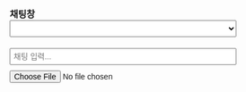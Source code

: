 
<!DOCTYPE html>
<html lang="ko">
<head>
  <meta charset="UTF-8" />
  <meta name="viewport" content="width=device-width, initial-scale=1.0"/>
  <title>3D 캐릭터 HUD & 감정 학습</title>
  <style>
    * { margin: 0; padding: 0; box-sizing: border-box; }
    html, body { height: 100%; font-family: 'Courier New', monospace; overflow: hidden; }
    
    #right-hud {
      position: fixed;
      top: 10%;
      right: 1%;
      width: 20%;
      padding: 1%;
      background: rgba(255,255,255,0.8);
      border-radius: 5px;
      box-shadow: 0 4px 8px rgba(0,0,0,0.2);
      z-index: 20;
    }
    #region-select {
      width: 100%;
      padding: 5px;
      font-size: 14px;
      margin-bottom: 10px;
    }
    #chat-input-area {
      display: flex;
      margin-top: 10px;
    }
    #chat-input {
      flex: 1;
      padding: 5px;
      font-size: 14px;
    }
    #file-upload {
      margin-top: 10px;
      font-size: 14px;
    }
    
    #canvas {
      position: fixed;
      top: 0;
      left: 0;
      width: 100%;
      height: 100%;
      z-index: 1;
      display: block;
    }
    #speech-bubble {
      position: fixed;
      background: white;
      padding: 5px 10px;
      border-radius: 10px;
      font-size: 12px;
      display: none;
      z-index: 30;
      white-space: pre-line;
      pointer-events: none;
      box-shadow: 0 2px 5px rgba(0,0,0,0.2);
    }
    
    @media (max-width: 480px) {
      #right-hud { width: 90%; left: 5%; right: 5%; top: 5%; }
    }
  </style>
  
  <script src="https://cdnjs.cloudflare.com/ajax/libs/three.js/r134/three.min.js"></script>
  
  <script>
    let currentCity = "서울";
    let currentWeather = "";
    let wordFrequencies = {};
    let emotionMap = {
      "안녕": "👋 안녕!",
      "반갑": "🤗 반갑습니다!",
      "뭐해": "🤔 나? 지금 너랑 대화 중이야!",
      "기쁘": "🎉 나도 기뻐!",
      "좋아": "😊 좋아, 나도 좋아!",
      "슬프": "😢 슬프구나... 괜찮아?",
      "화나": "😡 화났어? 진정해...",
      "사랑": "💕 나도 사랑해!"
    };

    const regionMap = {
      "서울": "Seoul",
      "인천": "Incheon",
      "수원": "Suwon",
      "고양": "Goyang",
      "성남": "Seongnam",
      "용인": "Yongin",
      "부천": "Bucheon",
      "안양": "Anyang",
      "의정부": "Uijeongbu",
      "광명": "Gwangmyeong",
      "안산": "Ansan",
      "파주": "Paju",
      "부산": "Busan",
      "대구": "Daegu",
      "광주": "Gwangju",
      "대전": "Daejeon",
      "울산": "Ulsan",
      "제주": "Jeju",
      "전주": "Jeonju",
      "청주": "Cheongju",
      "포항": "Pohang",
      "여수": "Yeosu",
      "김해": "Gimhae"
    };
    const regionList = Object.keys(regionMap);

    // 데이터 전처리: 토큰화 및 정제
    function tokenizeAndClean(text) {
      text = text.toLowerCase()
                 .replace(/[^\w\s가-힣]/g, '')
                 .replace(/\s+/g, ' ')
                 .trim();
      const tokens = text.split(' ');
      return tokens.filter(token => token.length > 0);
    }

    // 학습 파이프라인
    function trainModel(data, batchSize = 10, initialLearningRate = 0.01, epochs = 3) {
      let learningRate = initialLearningRate;
      let tokens = [];
      if (typeof data === 'string') {
        tokens = tokenizeAndClean(data);
      } else if (typeof data === 'object') {
        for (let date in data) {
          const eventText = data[date];
          tokens = tokens.concat(tokenizeAndClean(eventText));
        }
      }

      if (tokens.length === 0) {
        return "학습할 데이터가 없습니다.";
      }

      for (let epoch = 0; epoch < epochs; epoch++) {
        learningRate = initialLearningRate * (1 - epoch / epochs);
        for (let i = 0; i < tokens.length; i += batchSize) {
          const batch = tokens.slice(i, i + batchSize);
          batch.forEach(token => {
            wordFrequencies[token] = (wordFrequencies[token] || 0) + learningRate;
          });
        }
      }

      const newKeywords = Object.keys(wordFrequencies)
        .filter(word => wordFrequencies[word] > 0.02 && !emotionMap[word])
        .sort((a, b) => wordFrequencies[b] - wordFrequencies[a])
        .slice(0, 3);

      let result = "학습 완료! 새로 학습된 단어:\n";
      newKeywords.forEach(word => {
        result += `${word}: 빈도 ${wordFrequencies[word].toFixed(2)}\n`;
        if (!emotionMap[word]) {
          emotionMap[word] = `😀 ${word}이(가) 자주 나왔네요!`;
        }
      });

      if (newKeywords.length === 0) {
        result += "새로운 감정 키워드가 없습니다.\n";
      }

      return result;
    }

    // 감정 인식 및 반응
    function respondToEmotion(input) {
      const tokens = tokenizeAndClean(input);
      for (let token of tokens) {
        for (let keyword in emotionMap) {
          if (token.includes(keyword)) {
            return emotionMap[keyword];
          }
        }
      }
      return "🤔 잘 이해하지 못했어요. 다시 말해줄래요?";
    }

    async function sendChat() {
      const inputEl = document.getElementById("chat-input");
      const input = inputEl.value.trim();
      if (!input) return;

      let response = "";
      const lowerInput = input.toLowerCase();

      if (lowerInput.startsWith("지역 ")) {
        const newCity = lowerInput.replace("지역", "").trim();
        if (regionList.includes(newCity)) {
          currentCity = newCity;
          document.getElementById("region-select").value = newCity;
          response = `지역이 ${newCity}(으)로 변경되었습니다.`;
          updateMap();
          await updateWeatherAndEffects();
        } else {
          response = "지원하지 않는 지역입니다. 드롭다운 메뉴에서 선택해주세요.";
        }
      } else if (regionList.includes(input)) {
        currentCity = input;
        document.getElementById("region-select").value = input;
        response = `지역이 ${input}(으)로 변경되었습니다.`;
        updateMap();
        await updateWeatherAndEffects();
      } else if (lowerInput.includes("날씨")) {
        await updateWeatherAndEffects();
        return;
      } else if (lowerInput.includes("시간") || lowerInput.includes("몇시")) {
        const now = new Date();
        const hours = now.getHours();
        const minutes = now.getMinutes();
        response = `현재 시간은 ${hours}시 ${minutes}분입니다.`;
      } else if (lowerInput.includes("안녕")) {
        response = "안녕하세요, 주인님! 오늘 기분은 어떠세요?";
        characterGroup.children[7].rotation.z = Math.PI / 4;
        setTimeout(() => { characterGroup.children[7].rotation.z = 0; }, 1000);
      } else if (lowerInput.includes("기분")) {
        response = trainModel(input) + "\n기분은 어때요?";
      } else {
        response = trainModel(input) + "\n" + respondToEmotion(input);
      }

      showSpeechBubbleInChunks(response);
      inputEl.value = "";
    }

    // 파일 업로드 처리
    function handleFileUpload(event) {
      const file = event.target.files[0];
      if (!file) return;

      const reader = new FileReader();
      reader.onload = function(e) {
        const content = e.target.result;
        let data;
        try {
          if (file.name.endsWith('.json')) {
            data = JSON.parse(content);
          } else {
            data = content;
          }
          const result = trainModel(data);
          showSpeechBubbleInChunks(result);
        } catch (err) {
          showSpeechBubbleInChunks("파일을 처리하는 중 오류가 발생했습니다: " + err.message);
        }
      };
      reader.readAsText(file);
    }

    function updateMap() {
      // Map update logic (not shown in this simplified version)
    }

    async function updateWeatherAndEffects(sendMessage = true) {
      // Weather update logic (not shown in this simplified version)
      showSpeechBubbleInChunks("날씨 정보를 업데이트했습니다.");
    }

    function showSpeechBubbleInChunks(text, chunkSize = 15, delay = 3000) {
      const bubble = document.getElementById("speech-bubble");
      const chunks = [];
      for (let i = 0; i < text.length; i += chunkSize) {
        chunks.push(text.slice(i, i + chunkSize));
      }
      let index = 0;
      function showNextChunk() {
        if (index < chunks.length) {
          bubble.textContent = chunks[index];
          bubble.style.display = "block";
          index++;
          setTimeout(showNextChunk, delay);
        } else {
          setTimeout(() => { bubble.style.display = "none"; }, 3000);
        }
      }
      showNextChunk();
    }

    window.addEventListener("DOMContentLoaded", function() {
      document.getElementById("chat-input").addEventListener("keydown", function(e) {
        if (e.key === "Enter") sendChat();
      });

      const regionSelect = document.getElementById("region-select");
      regionList.forEach(region => {
        const option = document.createElement("option");
        option.value = region;
        option.textContent = `${region} (${regionMap[region]})`;
        if (region === currentCity) option.selected = true;
        regionSelect.appendChild(option);
      });

      document.getElementById("file-upload").addEventListener("change", handleFileUpload);
    });

    window.addEventListener("resize", function(){
      camera.aspect = window.innerWidth / window.innerHeight;
      camera.updateProjectionMatrix();
      renderer.setSize(window.innerWidth, window.innerHeight);
    });

    window.addEventListener("load", async () => {
      updateMap();
      await updateWeatherAndEffects();
    });
  </script>
</head>
<body>
  <div id="right-hud">
    <h3>채팅창</h3>
    <select id="region-select" onchange="changeRegion(this.value)">
      <option value="" disabled>지역 선택</option>
    </select>
    <div id="chat-input-area">
      <input type="text" id="chat-input" placeholder="채팅 입력..." />
    </div>
    <input type="file" id="file-upload" accept=".txt,.json" />
  </div>
  
  <div id="speech-bubble"></div>
  
  <canvas id="canvas"></canvas>
  
  <script>
    const scene = new THREE.Scene();
    const camera = new THREE.PerspectiveCamera(75, window.innerWidth/window.innerHeight, 0.1, 1000);
    const renderer = new THREE.WebGLRenderer({ canvas: document.getElementById("canvas"), alpha: true });
    renderer.setSize(window.innerWidth, window.innerHeight);
    camera.position.set(5, 5, 10);
    camera.lookAt(0, 0, 0);

    const directionalLight = new THREE.DirectionalLight(0xffffff, 1);
    directionalLight.position.set(5, 10, 7).normalize();
    scene.add(directionalLight);
    scene.add(new THREE.AmbientLight(0x333333));

    const sunMaterial = new THREE.MeshStandardMaterial({ color: 0xffcc00, emissive: 0xff9900, transparent: true, opacity: 1 });
    const sun = new THREE.Mesh(new THREE.SphereGeometry(1.5, 64, 64), sunMaterial);
    scene.add(sun);

    const floorGeometry = new THREE.PlaneGeometry(400, 400, 128, 128);
    const floorMaterial = new THREE.MeshStandardMaterial({ color: 0x808080, roughness: 1, metalness: 0 });
    const floor = new THREE.Mesh(floorGeometry, floorMaterial);
    floor.rotation.x = -Math.PI/2;
    floor.position.y = -2;
    scene.add(floor);

    const characterGroup = new THREE.Group();
    const charBody = new THREE.Mesh(new THREE.BoxGeometry(1, 1.5, 0.5),
                                    new THREE.MeshStandardMaterial({ color: 0x00cc66 }));
    const head = new THREE.Mesh(new THREE.SphereGeometry(0.5, 32, 32),
                                new THREE.MeshStandardMaterial({ color: 0xffcc66 }));
    head.position.y = 1.2;
    const eyeMat = new THREE.MeshBasicMaterial({ color: 0x000000 });
    const leftEye = new THREE.Mesh(new THREE.SphereGeometry(0.07, 16, 16), eyeMat);
    const rightEye = new THREE.Mesh(new THREE.SphereGeometry(0.07, 16, 16), eyeMat);
    leftEye.position.set(-0.2, 1.3, 0.45);
    rightEye.position.set(0.2, 1.3, 0.45);
    const mouth = new THREE.Mesh(new THREE.BoxGeometry(0.2, 0.05, 0.05),
                                 new THREE.MeshStandardMaterial({ color: 0xff3366 }));
    mouth.position.set(0, 1.1, 0.51);
    const leftArm = new THREE.Mesh(new THREE.BoxGeometry(0.2, 1, 0.2), charBody.material);
    const rightArm = new THREE.Mesh(new THREE.BoxGeometry(0.2, 1, 0.2), charBody.material);
    leftArm.position.set(-0.7, 0.4, 0);
    rightArm.position.set(0.7, 0.4, 0);
    const legMat = new THREE.MeshStandardMaterial({ color: 0x3366cc });
    const leftLeg = new THREE.Mesh(new THREE.BoxGeometry(0.3, 1, 0.3), legMat);
    const rightLeg = new THREE.Mesh(new THREE.BoxGeometry(0.3, 1, 0.3), legMat);
    leftLeg.position.set(-0.35, -1, 0);
    rightLeg.position.set(0.35, -1, 0);
    characterGroup.add(charBody, head, leftEye, rightEye, mouth, leftArm, rightArm, leftLeg, rightLeg);
    characterGroup.position.y = -1;
    scene.add(characterGroup);

    function createStreetlight() {
      const lightGroup = new THREE.Group();
      const pole = new THREE.Mesh(new THREE.CylinderGeometry(0.1, 0.1, 4, 8),
                                    new THREE.MeshBasicMaterial({ color: 0x333333 }));
      pole.position.y = 2;
      lightGroup.add(pole);
      const lamp = new THREE.Mesh(new THREE.SphereGeometry(0.2, 8, 8),
                                    new THREE.MeshBasicMaterial({ color: 0xffcc00 }));
      lamp.position.y = 4.2;
      lightGroup.add(lamp);
      return lightGroup;
    }
    const characterStreetlight = createStreetlight();
    characterStreetlight.position.set(1, -2, 0);
    scene.add(characterStreetlight);

    function animate() {
      requestAnimationFrame(animate);
      const now = new Date();
      const headWorldPos = new THREE.Vector3();
      head.getWorldPosition(headWorldPos);
      const totalMin = now.getHours() * 60 + now.getMinutes();
      const angle = (totalMin / 1440) * Math.PI * 2;
      const radius = 3;
      const sunPos = new THREE.Vector3(
        headWorldPos.x + Math.cos(angle) * radius,
        headWorldPos.y + Math.sin(angle) * radius,
        headWorldPos.z
      );
      sun.position.copy(sunPos);
      characterStreetlight.position.set(characterGroup.position.x + 1, -2, characterGroup.position.z);
      updateBubblePosition();
      renderer.render(scene, camera);
    }
    animate();

    function updateBubblePosition() {
      const bubble = document.getElementById("speech-bubble");
      const headWorldPos = new THREE.Vector3();
      head.getWorldPosition(headWorldPos);
      const screenPos = headWorldPos.project(camera);
      bubble.style.left = ((screenPos.x * 0.5 + 0.5) * window.innerWidth) + "px";
      bubble.style.top = ((1 - (screenPos.y * 0.5 + 0.5)) * window.innerHeight - 50) + "px";
    }
  </script>
</body>
</html>
